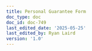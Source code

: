 ```yaml
---
title: Personal Guarantee Form
doc_type: doc
doc_id: doc-749
last_edited_date: '2025-05-25'
last_edited_by: Ryan Laird
version: '1.0'
---
```



